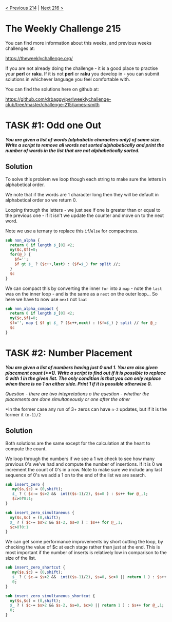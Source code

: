 [< Previous 214](https://github.com/drbaggy/perlweeklychallenge-club/tree/master/challenge-214/james-smith) |
[Next 216 >](https://github.com/drbaggy/perlweeklychallenge-club/tree/master/challenge-216/james-smith)

# The Weekly Challenge 215

You can find more information about this weeks, and previous weeks challenges at:

  https://theweeklychallenge.org/

If you are not already doing the challenge - it is a good place to practise your
**perl** or **raku**. If it is not **perl** or **raku** you develop in - you can
submit solutions in whichever language you feel comfortable with.

You can find the solutions here on github at:

https://github.com/drbaggy/perlweeklychallenge-club/tree/master/challenge-215/james-smith

# TASK #1: Odd one Out

***You are given a list of words (alphabetic characters only) of same size. Write a script to remove all words not sorted alphabetically and print the number of words in the list that are not alphabetically sorted.***

## Solution

To solve this problem we loop though each string to make sure the letters in alphabetical order.

We note that if the words are 1 character long then they will be default in alphabetical order so we return 0.

Looping through the letters - we just see if one is greater than or equal to the previous one - if it isn't we update the counter and move on to the next word.

Note we use a ternary to replace this `if`/`else` for compactness.

```perl
sub non_alpha {
  return 0 if length $_[0] <2;
  my($c,$f)=0;
  for(@_) {
    $f='';
    $f gt $_ ? ($c++,last) : ($f=$_) for split //;
  }
  $c
}
```

We can compact this by converting the inner `for` into a `map` - note the `last` was on the inner loop - and is the same as a `next` on the outer loop... So here we have to now use `next` not `laat`

```perl
sub non_alpha_compact {
  return 0 if length $_[0] <2;
  my($c,$f)=0;
  $f='', map { $f gt $_ ? ($c++,next) : ($f=$_) } split // for @_;
  $c
}
```

# TASK #2: Number Placement

***You are given a list of numbers having just 0 and 1. You are also given placement count (>=1). Write a script to find out if it is possible to replace 0 with 1 in the given list. The only condition is that you can only replace when there is no 1 on either side. Print 1 if it is possible otherwise 0.***

*Question - there are two intepretations o the question - whether the placements are done simultaneously or one after the other*

*In the former case any run of 3+ zeros can have `n-2` updates, but if it is the former it `(n-1)/2`

## Solution

Both solutions are the same except for the calculation at the heart to compute the count.

We loop through the numbers if we see a 1 we check to see how many previous 0's we've had and compute the number of insertions. If it is 0 we increment the count of 0's in a row. Note to make sure we include any last sequence of 0's we add a 1 on to the end of the list we are search.

```perl
sub insert_zero {
   my($s,$c) = (0,shift);
   $_ ? ( $c-= $s>2 &&  int(($s-1)/2), $s=0 ) : $s++ for @_,1;
   $c>0?0:1;
}

sub insert_zero_simultaneous {
  my($s,$c) = (0,shift);
  $_ ? ( $c-= $s>2 && $s-2, $s=0 ) : $s++ for @_,1;
  $c>0?0:1
}
```

We can get some performance improvements by short cutting the loop, by checking the value of $c at each stage rather than just at the end. This is most important if the number of inserts is relatively low in comparison to the size of the list.

```perl
sub insert_zero_shortcut {
   my($s,$c) = (0,shift);
   $_ ? ( $c-= $s>2 &&  int(($s-1)/2), $s=0, $c>0 || return 1 ) : $s++ for @_,1;
   0;
}

sub insert_zero_simultaneous_shortcut {
  my($s,$c) = (0,shift);
  $_ ? ( $c-= $s>2 && $s-2, $s=0, $c>0 || return 1 ) : $s++ for @_,1;
  0;
}
